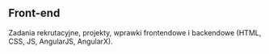 ## Front-end
Zadania rekrutacyjne, projekty, wprawki frontendowe i backendowe (HTML, CSS, JS, AngularJS, AngularX).
